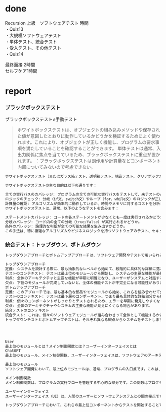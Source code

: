 # done
Recursion 上級　ソフトウェアテスト 時間</br>
・Quiz13</br>
・大規模ソフトウェアテスト</br>
・単体テスト、統合テスト</br>
・受入テスト、その他テスト</br>
・Quiz14</br>

最終面接 2時間</br>
セルフケア1時間</br>

# report
### ブラックボックステスト
ブラックボックステスト≠手動テスト</br>
>ホワイトボックステストは、オブジェクトの組み込みメソッドや保存された値が意図したとおりに動作しているかどうかを検証するためによく使われます。これにより、オブジェクトが正しく機能し、プログラムの要求事項を満たしていることを確認することができます。
>単体テストは通常、入出力関係に焦点を当てているため、ブラックボックステストに重点が置かれます。
：ブラックボックステストは副作用や計算量などコンポーネント内部についてみないので考慮できない。</br>

```java
ホワイトボックステスト（またはガラス箱テスト、透明箱テスト、構造テスト、クリアボックステスト）は、プログラムの内部構造、ロジック、コードの動作を詳細に調べながらテストケースを設計するテスト手法です。開発者がプログラムのソースコードを見ながら、プログラムがどのように実行されるか、分岐はどのように動くか、ループはどのように繰り返されるかなどを考慮してテストを行います。

ホワイトボックステストの主な目的は以下の通りです：

全ての実行パスのカバレッジ: プログラムの全ての可能な実行パスをテストして、未テストのパスがないか確認します。
ロジックのチェック: 分岐（if文、switch文）やループ（for、while文）のロジックが正しく動作するかを確認します。
計算量の確認: アルゴリズムが効率的に動作しているか、時間やメモリに対するコストを分析します。
ホワイトボックステストは、通常、以下のようなテストを含みます：

ステートメントカバレッジ: コードの各ステートメントが少なくとも一度は実行されるかどうか。
分岐カバレッジ: コード内の全ての分岐（true/false）が実行されるかどうか。
条件カバレッジ: 論理的な判断が全ての可能な結果を生み出すかどうか。
この手法は、特に複雑なアルゴリズムやビジネスロジックを持つソフトウェアのテスト、セキュリティテスト、およびパフォーマンステストで有用です。ホワイトボックステストは、テストの設計にプログラムの内部知識が必要であるため、通常は開発者によって行われます。
```


### 統合テスト：トップダウン、ボトムダウン
```java
トップダウンアプローチとボトムアップアプローチは、ソフトウェア開発やテストで用いられる異なる方法論です。それぞれには特有の特徴と利点があります。

トップダウンアプローチ
定義: システムを設計する際に、最も抽象的なレベルから始めて、段階的に具体的な詳細に落とし込んでいくアプローチです。
テストのコンテキスト: テストは最上位のモジュールから開始し、システムの主要な機能が最初にテストされます。これには、ユーザーインターフェイスやメイン制御関数などが含まれます。下位のモジュールは、スタブ（仮のコード片）を使ってシミュレートされることがよくあります。
利点: 全体のアーキテクチャと主要な機能が早期に明確になり、ユーザーがシステムと対話する部分のテストに集中できます。
欠点: 下位のモジュールが完成していないと、全体の機能テストが不完全になる可能性があります。
ボトムアップアプローチ
定義: このアプローチでは、最も基本的な部品やモジュールから始め、これらを組み合わせて全体のシステムを構築していきます。
テストのコンテキスト: テストは最下層のコンポーネント、つまり最も具体的な詳細部分から始まり、その後で高位のコンポーネントへと進みます。高位のモジュールは、下位のモジュールが正しく動作することを前提にテストされます。
利点: 個々のコンポーネントがしっかりとテストされるため、エラーを早期に発見しやすくなります。
欠点: 全体のアーキテクチャやシステムの主要な機能が見えにくくなる場合があります。
統合テストのコンテキスト
統合テスト: これは、個々のソフトウェアモジュールが組み合わさって全体として機能するかどうかをテストする過程です。統合テストは、ボトムアップ、トップダウン、またはその両方のアプローチを取ることができます。
トップダウンテストとボトムアップテストは、それぞれ異なる観点からシステムをテストします。トップダウンでは全体の流れや主要機能が、ボトムアップでは細部の動作が確認できます。実際には、多くのプロジェクトではこれらのアプローチを組み合わせて使用することが一般的です。これにより、システムの各レベルでバランスの取れたテストカバレッジを確保し、開発プロセス全体のリスクを最小限に抑えることができます。




User
最上位のモジュールとは？メイン制御関数とは？ユーザーインターフェイスとは
ChatGPT
最上位のモジュール、メイン制御関数、ユーザーインターフェイスは、ソフトウェアのアーキテクチャにおける異なるコンポーネントを指します。

最上位のモジュール
ソフトウェア開発において、最上位のモジュールは、通常、プログラムの入口点です。これは、プログラムが開始されると最初に実行される部分であり、他のモジュールや関数への呼び出しを制御します。例えば、多くのプログラムでは main 関数がこの役割を果たします。

メイン制御関数
メイン制御関数は、プログラムの実行フローを管理する中心的な部分です。この関数はプログラムの主要なタスクを調整し、アプリケーションの異なる部分間でデータの流れを制御します。実際には、これは一連の関数呼び出しや、プログラムの状態管理を行うコードで構成されていることが多いです。

ユーザーインターフェイス
ユーザーインターフェイス（UI）は、人間のユーザーとソフトウェアシステムとの間の接点です。UIは、ユーザーがシステムと対話し、操作を行うための手段を提供します。これには、コマンドラインインターフェイス（CLI）、グラフィカルユーザーインターフェイス（GUI）、ウェブインターフェイスなどがあります。

トップダウンアプローチにおいて、これらの最上位コンポーネントからテストを開始することで、プログラム全体の動作を初期段階で検証できます。下位のモジュールがまだ完成していない場合には、スタブを使用して、これらのモジュールが完成したときの動作を模擬します。スタブは、実際の実装が用意されるまでの一時的な代替コードであり、最上位のモジュールが期待するインターフェイスと入出力を提供します。
```